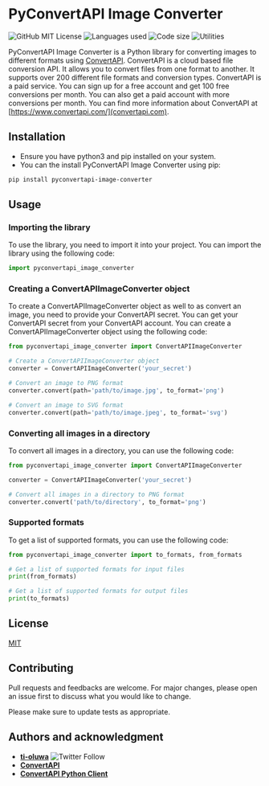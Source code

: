 # PyConvertAPI Image Converter
![GitHub MIT License](https://img.shields.io/github/license/ti-oluwa/pyconvertapi_image_converter?color=%23E1e5&style=plastic)
![Languages used](https://img.shields.io/github/languages/top/ti-oluwa/pyconvertapi_image_converter)
![Code size](https://img.shields.io/github/languages/code-size/ti-oluwa/pyconvertapi_image_converter)
![Utilities](https://img.shields.io/badge/Utilities-1-blue?style=for-the-badge)

PyConvertAPI Image Converter is a Python library for converting images to different formats using [ConvertAPI](https://www.convertapi.com/). ConvertAPI is a cloud based file conversion API. It allows you to convert files from one format to another. It supports over 200 different file formats and conversion types. ConvertAPI is a paid service. You can sign up for a free account and get 100 free conversions per month. You can also get a paid account with more conversions per month. You can find more information about ConvertAPI at [https://www.convertapi.com/](convertapi.com).

## Installation
* Ensure you have python3 and pip installed on your system.
* You can the install PyConvertAPI Image Converter using pip:

```bash
pip install pyconvertapi-image-converter
```

## Usage

### Importing the library
To use the library, you need to import it into your project. You can import the library using the following code:

```python
import pyconvertapi_image_converter
```


### Creating a ConvertAPIImageConverter object
To create a ConvertAPIImageConverter object as well to as convert an image, you need to provide your ConvertAPI secret. You can get your ConvertAPI secret from your ConvertAPI account. You can create a ConvertAPIImageConverter object using the following code:

```python
from pyconvertapi_image_converter import ConvertAPIImageConverter

# Create a ConvertAPIImageConverter object
converter = ConvertAPIImageConverter('your_secret')

# Convert an image to PNG format
converter.convert(path='path/to/image.jpg', to_format='png')

# Convert an image to SVG format
converter.convert(path='path/to/image.jpeg', to_format='svg')
```


### Converting all images in a directory
To convert all images in a directory, you can use the following code:

```python
from pyconvertapi_image_converter import ConvertAPIImageConverter

converter = ConvertAPIImageConverter('your_secret')

# Convert all images in a directory to PNG format
converter.convert('path/to/directory', to_format='png')
```


### Supported formats
To get a list of supported formats, you can use the following code:
```python
from pyconvertapi_image_converter import to_formats, from_formats

# Get a list of supported formats for input files
print(from_formats)

# Get a list of supported formats for output files
print(to_formats)
```

## License
[MIT](https://choosealicense.com/licenses/mit/)

## Contributing
Pull requests and feedbacks are welcome. For major changes, please open an issue first to discuss what you would like to change.

Please make sure to update tests as appropriate.

## Authors and acknowledgment

* [**ti-oluwa**](https://github.com/ti-oluwa) ![Twitter Follow](https://img.shields.io/twitter/follow/ti_oluwa_?style=social)
* [**ConvertAPI**](https://www.convertapi.com/)
* [**ConvertAPI Python Client**](https://github.com/ConvertAPI/convertapi-python)

